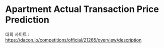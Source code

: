 # Apartment Actual Transaction Price Prediction
 대회 사이트 : <https://dacon.io/competitions/official/21265/overview/description>
